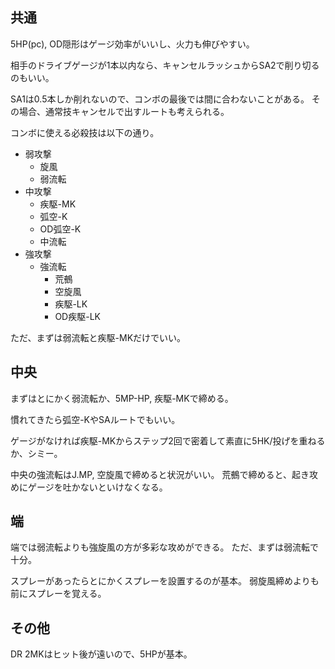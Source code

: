 ## 共通

5HP(pc), OD隠形はゲージ効率がいいし、火力も伸びやすい。

相手のドライブゲージが1本以内なら、キャンセルラッシュからSA2で削り切るのもいい。

SA1は0.5本しか削れないので、コンボの最後では間に合わないことがある。
その場合、通常技キャンセルで出すルートも考えられる。

コンボに使える必殺技は以下の通り。

- 弱攻撃
  - 旋風
  - 弱流転
- 中攻撃
  - 疾駆-MK
  - 弧空-K
  - OD弧空-K
  - 中流転
- 強攻撃
  - 強流転
    - 荒鵺
    - 空旋風
    - 疾駆-LK
    - OD疾駆-LK

ただ、まずは弱流転と疾駆-MKだけでいい。

## 中央

まずはとにかく弱流転か、5MP-HP, 疾駆-MKで締める。

慣れてきたら弧空-KやSAルートでもいい。

ゲージがなければ疾駆-MKからステップ2回で密着して素直に5HK/投げを重ねるか、シミー。

中央の強流転はJ.MP, 空旋風で締めると状況がいい。
荒鵺で締めると、起き攻めにゲージを吐かないといけなくなる。

## 端

端では弱流転よりも強旋風の方が多彩な攻めができる。
ただ、まずは弱流転で十分。

スプレーがあったらとにかくスプレーを設置するのが基本。
弱旋風締めよりも前にスプレーを覚える。

## その他

DR 2MKはヒット後が遠いので、5HPが基本。

